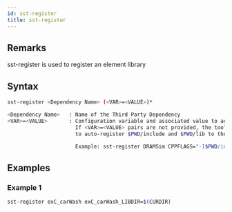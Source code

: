 ```yaml
---
id: sst-register
title: sst-register
---
```


## Remarks

sst-register is used to register an element library

## Syntax
```bash
sst-register <Dependency Name> (<VAR>=<VALUE>)*

<Dependency Name>   : Name of the Third Party Dependency
<VAR>=<VALUE>       : Configuration variable and associated value to add to registry.
                      If <VAR>=<VALUE> pairs are not provided, the tool will attempt
                      to auto-register $PWD/include and $PWD/lib to the name

                      Example: sst-register DRAMSim CPPFLAGS="-I$PWD/include"
```

## Examples

### Example 1
```bash
sst-register exC_carWash exC_carWash_LIBDIR=$(CURDIR)
```
